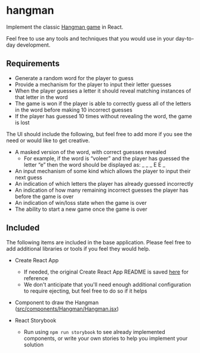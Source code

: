 # hangman

Implement the classic [Hangman
game](<https://en.wikipedia.org/wiki/Hangman_(game)>) in React.

Feel free to use any tools and techniques that you would use in your
day-to-day development.

## Requirements

- Generate a random word for the player to guess
- Provide a mechanism for the player to input their letter guesses
- When the player guesses a letter it should reveal matching instances of
  that letter in the word
- The game is won if the player is able to correctly guess all of the letters
  in the word before making 10 incorrect guesses
- If the player has guessed 10 times without revealing the word, the game is
  lost

The UI should include the following, but feel free to add more if you see the
need or would like to get creative.

- A masked version of the word, with correct guesses revealed
  - For example, if the word is “voleer” and the player has guessed the
    letter “e” then the word should be displayed as: \_ \_ _ E E _
- An input mechanism of some kind which allows the player to input their next guess
- An indication of which letters the player has already guessed incorrectly
- An indication of how many remaining incorrect guesses the player has before
  the game is over
- An indication of win/loss state when the game is over
- The ability to start a new game once the game is over

## Included

The following items are included in the base application. Please feel free to
add additional libraries or tools if you feel they would help.

- Create React App

  - If needed, the original Create React App README is saved
    [here](README_CRA.md) for reference
  - We don't anticipate that you'll need enough additional configuration to
    require ejecting, but feel free to do so if it helps

- Component to draw the Hangman
  ([src/components/Hangman/Hangman.jsx](src/components/Hangman/Hangman.jsx))

- React Storybook
  - Run using `npm run storybook` to see already implemented components, or
    write your own stories to help you implement your solution
